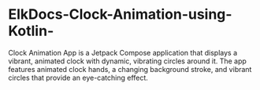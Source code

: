 # ElkDocs-Clock-Animation-using-Kotlin-
Clock Animation App is a Jetpack Compose application that displays a vibrant, animated clock with dynamic, vibrating circles around it. The app features animated clock hands, a changing background stroke, and vibrant circles that provide an eye-catching effect.

